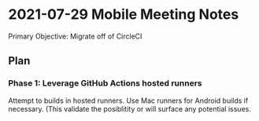 # 2021-07-29 Mobile Meeting Notes

Primary Objective: Migrate off of CircleCI

## Plan

### Phase 1: Leverage GitHub Actions hosted runners

Attempt to builds in hosted runners. Use Mac runners for Android builds if necessary. (This validate the posiblitity or will surface any potential issues.

<!--stackedit_data:
eyJoaXN0b3J5IjpbMTgyOTU2MjczMl19
-->